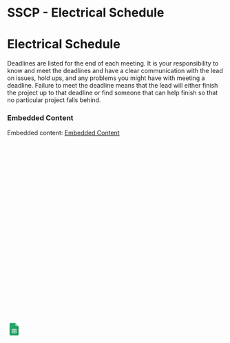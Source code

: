 # SSCP - Electrical Schedule

# Electrical Schedule

Deadlines are listed for the end of each meeting. It is your responsibility to know and meet the deadlines and have a clear communication with the lead on issues, hold ups, and any problems you might have with meeting a deadline. Failure to meet the deadline means that the lead will either finish the project up to that deadline or find someone that can help finish so that no particular project falls behind.

[](https://docs.google.com/spreadsheets/d/0AiqMxQYJhb9idE1zeEJEdUE3ZnYyTncxM3ZVTmNyNlE/edit)

### Embedded Content

Embedded content: [Embedded Content]()

<iframe width="100%" height="400" src="" frameborder="0"></iframe>

![](../../../../../assets/sheets_32dp.png)

